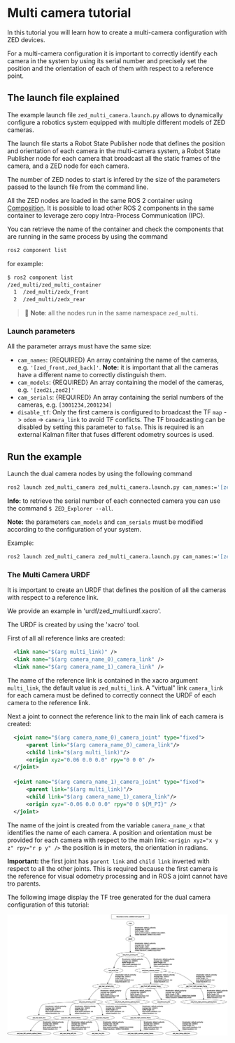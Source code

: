 # Multi camera tutorial

In this tutorial you will learn how to create a multi-camera configuration with ZED devices.

For a multi-camera configuration it is important to correctly identify each camera in the system by
using its serial number and precisely set the position and the orientation of each of them with respect to a reference point.

## The launch file explained

The example launch file `zed_multi_camera.launch.py` allows to dynamically configure a robotics system equipped with multiple different models of ZED cameras.

The launch file starts a Robot State Publisher node that defines the position and orientation of each camera in the multi-camera system, a Robot State Publisher node for each camera that broadcast all the static frames of the camera, and a ZED node for each camera.

The number of ZED nodes to start is infered by the size of the parameters passed to the launch file from the command line.

All the ZED nodes are loaded in the same ROS 2 container using [Composition](https://docs.ros.org/en/humble/Concepts/Intermediate/About-Composition.html#composition). It is possible to load other ROS 2 components in the same container to leverage zero copy Intra-Process Communication (IPC).

You can retrieve the name of the container and check the components that are running in the same process by using the command 

```bash
ros2 component list
```

for example:

```bash
$ ros2 component list
/zed_multi/zed_multi_container
  1  /zed_multi/zedx_front
  2  /zed_multi/zedx_rear
```

> :pushpin: **Note**: all the nodes run in the same namespace `zed_multi`.

### Launch parameters

All the parameter arrays must have the same size:

* `cam_names`: {REQUIRED} An array containing the name of the cameras, e.g. `'[zed_front,zed_back]'`. **Note:** it is important that all the cameras have a different name to correctly distinguish them.
* `cam_models`: {REQUIRED} An array containing the model of the cameras, e.g. `'[zed2i,zed2]'`
* `cam_serials`: {REQUIRED} An array containing the serial numbers of the cameras, e.g. `[3001234,2001234]`
* `disable_tf`: Only the first camera is configured to broadcast the TF `map` -> `odom` -> `camera_link` to avoid TF conflicts. The TF broadcasting can be disabled by setting this parameter to `false`. This is required is an external Kalman filter that fuses different odometry sources is used.

## Run the example

Launch the dual camera nodes by using the following command

```bash
ros2 launch zed_multi_camera zed_multi_camera.launch.py cam_names:='[zed_front,zed_back]' cam_models:='[zed2i,zed2]' cam_serials:='[31234567,21234567]'
```

**Info:** to retrieve the serial number of each connected camera you can use the command `$ ZED_Explorer --all`.

**Note:** the parameters `cam_models` and `cam_serials` must be modified according to the configuration of your system.

Example:

```bash
ros2 launch zed_multi_camera zed_multi_camera.launch.py cam_names:='[zed_front,zed_back]' cam_models:='[<front_camera_model>,<rear_camera_model>]' cam_serials:='[<front_camera_serial>,<rear_camera_serial>]'
```

### The Multi Camera URDF

It is important to create an URDF that defines the position of all the cameras with respect to a reference link.

We provide an example in 'urdf/zed_multi.urdf.xacro'.

The URDF is created by using the 'xacro' tool.

First of all all reference links are created:

```xml
  <link name="$(arg multi_link)" />
  <link name="$(arg camera_name_0)_camera_link" />
  <link name="$(arg camera_name_1)_camera_link" />
```

The name of the reference link is contained in the xacro argument `multi_link`, the default value is `zed_multi_link`.
A "virtual" link `camera_link` for each camera must be defined to correctly connect the URDF of each camera to the reference link.

Next a joint to connect the reference link to the main link of each camera is created:

```xml
  <joint name="$(arg camera_name_0)_camera_joint" type="fixed">
      <parent link="$(arg camera_name_0)_camera_link"/>
      <child link="$(arg multi_link)"/>
      <origin xyz="0.06 0.0 0.0" rpy="0 0 0" />
  </joint>

  <joint name="$(arg camera_name_1)_camera_joint" type="fixed">
      <parent link="$(arg multi_link)"/>
      <child link="$(arg camera_name_1)_camera_link"/>
      <origin xyz="-0.06 0.0 0.0" rpy="0 0 ${M_PI}" />
  </joint>
```

The name of the joint is created from the variable `camera_name_x` that identifies the name of each camera.
A position and orientation must be provided for each camera with respect to the main link:
`<origin xyz="x y z" rpy="r p y" />` 
the position is in meters, the orientation in radians.

**Important:** the first joint has `parent link` and `child link` inverted with respect to all the other joints. This is required because
the first camera is the reference for visual odometry processing and in ROS a joint cannot have tro parents.

The following image display the TF tree generated for the dual camera configuration of this tutorial:

![TF Frames](./image/frames.png)
